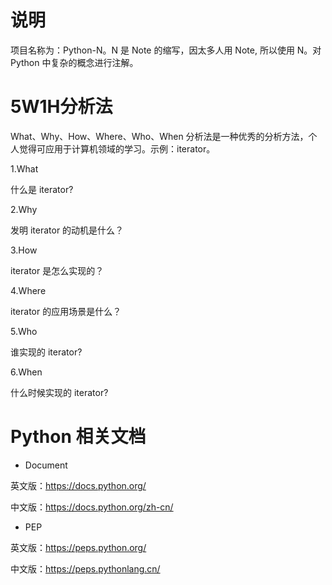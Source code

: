 # 说明
项目名称为：Python-N。N 是 Note 的缩写，因太多人用 Note, 所以使用 N。对 Python 中复杂的概念进行注解。

# 5W1H分析法

What、Why、How、Where、Who、When 分析法是一种优秀的分析方法，个人觉得可应用于计算机领域的学习。示例：iterator。

1.What

什么是 iterator?

2.Why

发明 iterator 的动机是什么？

3.How

iterator 是怎么实现的？

4.Where

iterator 的应用场景是什么？

5.Who

谁实现的 iterator?

6.When

什么时候实现的 iterator?

# Python 相关文档

- Document

英文版：https://docs.python.org/

中文版：https://docs.python.org/zh-cn/

- PEP

英文版：https://peps.python.org/

中文版：https://peps.pythonlang.cn/

